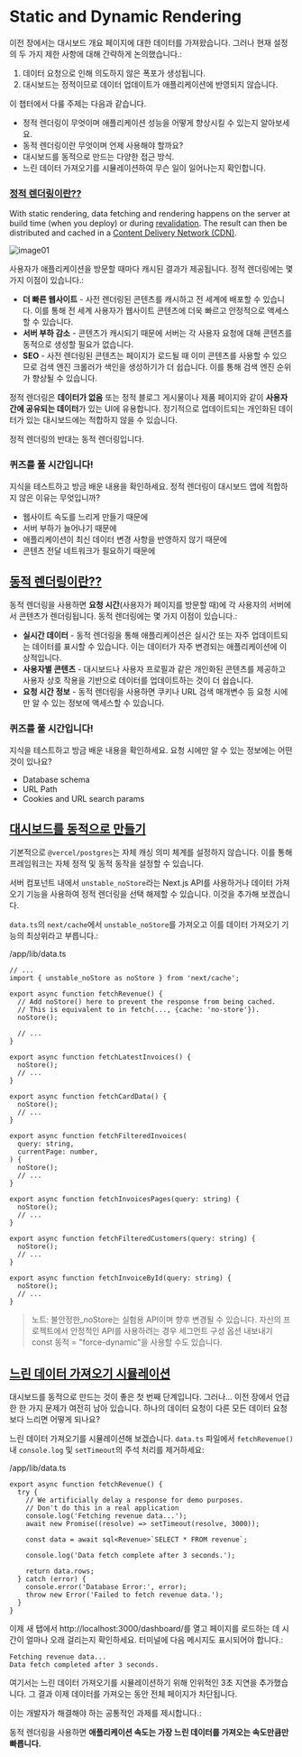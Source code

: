 # Static and Dynamic Rendering

이전 장에서는 대시보드 개요 페이지에 대한 데이터를 가져왔습니다. 그러나 현재 설정의 두 가지 제한 사항에 대해 간략하게 논의했습니다.:

1. 데이터 요청으로 인해 의도하지 않은 폭포가 생성됩니다.
2. 대시보드는 정적이므로 데이터 업데이트가 애플리케이션에 반영되지 않습니다.

이 챕터에서 다룰 주제는 다음과 같습니다.

- 정적 렌더링이 무엇이며 애플리케이션 성능을 어떻게 향상시킬 수 있는지 알아보세요.
- 동적 렌더링이란 무엇이며 언제 사용해야 할까요?
- 대시보드를 동적으로 만드는 다양한 접근 방식.
- 느린 데이터 가져오기를 시뮬레이션하여 무슨 일이 일어나는지 확인합니다.

### **[정적 렌더링이란??](https://nextjs.org/learn/dashboard-app/static-and-dynamic-rendering#what-is-static-rendering)**

With static rendering, data fetching and rendering happens on the server at build time (when you deploy) or during [revalidation](https://nextjs.org/docs/app/building-your-application/data-fetching/fetching-caching-and-revalidating#revalidating-data). The result can then be distributed and cached in a [Content Delivery Network (CDN)](https://nextjs.org/docs/app/building-your-application/rendering/server-components#static-rendering-default).

![image01](https://nextjs.org/_next/image?url=%2Flearn%2Fdark%2Fstatic-site-generation.png&w=3840&q=75&dpl=dpl_7qDwkTDwmgWzVYKGukeHHPrgxfLF)

사용자가 애플리케이션을 방문할 때마다 캐시된 결과가 제공됩니다. 정적 렌더링에는 몇 가지 이점이 있습니다.:

- **더 빠른 웹사이트** - 사전 렌더링된 콘텐츠를 캐시하고 전 세계에 배포할 수 있습니다. 이를 통해 전 세계 사용자가 웹사이트 콘텐츠에 더욱 빠르고 안정적으로 액세스할 수 있습니다.
- **서버 부하 감소** - 콘텐츠가 캐시되기 때문에 서버는 각 사용자 요청에 대해 콘텐츠를 동적으로 생성할 필요가 없습니다.
- **SEO** - 사전 렌더링된 콘텐츠는 페이지가 로드될 때 이미 콘텐츠를 사용할 수 있으므로 검색 엔진 크롤러가 색인을 생성하기가 더 쉽습니다. 이를 통해 검색 엔진 순위가 향상될 수 있습니다.

정적 렌더링은 **데이터가 없음** 또는 정적 블로그 게시물이나 제품 페이지와 같이 **사용자 간에 공유되는 데이터**가 있는 UI에 유용합니다. 정기적으로 업데이트되는 개인화된 데이터가 있는 대시보드에는 적합하지 않을 수 있습니다.

정적 렌더링의 반대는 동적 렌더링입니다.

### 퀴즈를 풀 시간입니다!
지식을 테스트하고 방금 배운 내용을 확인하세요.
정적 렌더링이 대시보드 앱에 적합하지 않은 이유는 무엇입니까?

- 웹사이트 속도를 느리게 만들기 때문에
- 서버 부하가 늘어나기 때문에
- 애플리케이션이 최신 데이터 변경 사항을 반영하지 않기 때문에
- 콘텐츠 전달 네트워크가 필요하기 때문에

## **[동적 렌더링이란??](https://nextjs.org/learn/dashboard-app/static-and-dynamic-rendering#what-is-dynamic-rendering)**

동적 렌더링을 사용하면 **요청 시간**(사용자가 페이지를 방문할 때)에 각 사용자의 서버에서 콘텐츠가 렌더링됩니다. 동적 렌더링에는 몇 가지 이점이 있습니다.:

- **실시간 데이터** - 동적 렌더링을 통해 애플리케이션은 실시간 또는 자주 업데이트되는 데이터를 표시할 수 있습니다. 이는 데이터가 자주 변경되는 애플리케이션에 이상적입니다.
- **사용자별 콘텐츠** - 대시보드나 사용자 프로필과 같은 개인화된 콘텐츠를 제공하고 사용자 상호 작용을 기반으로 데이터를 업데이트하는 것이 더 쉽습니다.
- **요청 시간 정보** - 동적 렌더링을 사용하면 쿠키나 URL 검색 매개변수 등 요청 시에만 알 수 있는 정보에 액세스할 수 있습니다.

### 퀴즈를 풀 시간입니다!
지식을 테스트하고 방금 배운 내용을 확인하세요.
요청 시에만 알 수 있는 정보에는 어떤 것이 있나요?

- Database schema
- URL Path
- Cookies and URL search params

## **[대시보드를 동적으로 만들기](https://nextjs.org/learn/dashboard-app/static-and-dynamic-rendering#making-the-dashboard-dynamic)**

기본적으로 `@vercel/postgres`는 자체 캐싱 의미 체계를 설정하지 않습니다. 이를 통해 프레임워크는 자체 정적 및 동적 동작을 설정할 수 있습니다.

서버 컴포넌트 내에서 `unstable_noStore`라는 Next.js API를 사용하거나 데이터 가져오기 기능을 사용하여 정적 렌더링을 선택 해제할 수 있습니다. 이것을 추가해 보겠습니다.

`data.ts`의 `next/cache`에서 `unstable_noStore`를 가져오고 이를 데이터 가져오기 기능의 최상위라고 부릅니다.:

/app/lib/data.ts

```tsx
// ...
import { unstable_noStore as noStore } from 'next/cache';
 
export async function fetchRevenue() {
  // Add noStore() here to prevent the response from being cached.
  // This is equivalent to in fetch(..., {cache: 'no-store'}).
  noStore();
 
  // ...
}
 
export async function fetchLatestInvoices() {
  noStore();
  // ...
}
 
export async function fetchCardData() {
  noStore();
  // ...
}
 
export async function fetchFilteredInvoices(
  query: string,
  currentPage: number,
) {
  noStore();
  // ...
}
 
export async function fetchInvoicesPages(query: string) {
  noStore();
  // ...
}
 
export async function fetchFilteredCustomers(query: string) {
  noStore();
  // ...
}
 
export async function fetchInvoiceById(query: string) {
  noStore();
  // ...
}
```

> 노트: 불안정한_noStore는 실험용 API이며 향후 변경될 수 있습니다. 자신의 프로젝트에서 안정적인 API를 사용하려는 경우 세그먼트 구성 옵션 내보내기 const 동적 = "force-dynamic"을 사용할 수도 있습니다.

## **[느린 데이터 가져오기 시뮬레이션](https://nextjs.org/learn/dashboard-app/static-and-dynamic-rendering#simulating-a-slow-data-fetch)**

대시보드를 동적으로 만드는 것이 좋은 첫 번째 단계입니다. 그러나... 이전 장에서 언급한 한 가지 문제가 여전히 남아 있습니다. 하나의 데이터 요청이 다른 모든 데이터 요청보다 느리면 어떻게 되나요?

느린 데이터 가져오기를 시뮬레이션해 보겠습니다. `data.ts` 파일에서 `fetchRevenue()` 내 `console.log` 및 `setTimeout`의 주석 처리를 제거하세요:

/app/lib/data.ts

```tsx
export async function fetchRevenue() {
  try {
    // We artificially delay a response for demo purposes.
    // Don't do this in a real application
    console.log('Fetching revenue data...');
    await new Promise((resolve) => setTimeout(resolve, 3000));
 
    const data = await sql<Revenue>`SELECT * FROM revenue`;
 
    console.log('Data fetch complete after 3 seconds.');
 
    return data.rows;
  } catch (error) {
    console.error('Database Error:', error);
    throw new Error('Failed to fetch revenue data.');
  }
}
```

이제 새 탭에서 http://localhost:3000/dashboard/를 열고 페이지를 로드하는 데 시간이 얼마나 오래 걸리는지 확인하세요. 터미널에 다음 메시지도 표시되어야 합니다.:

```tsx
Fetching revenue data...
Data fetch completed after 3 seconds.
```

여기서는 느린 데이터 가져오기를 시뮬레이션하기 위해 인위적인 3초 지연을 추가했습니다. 그 결과 이제 데이터를 가져오는 동안 전체 페이지가 차단됩니다.

이는 개발자가 해결해야 하는 공통적인 과제를 제시합니다.:

동적 렌더링을 사용하면 **애플리케이션 속도는 가장 느린 데이터를 가져오는 속도만큼만 빠릅니다.**